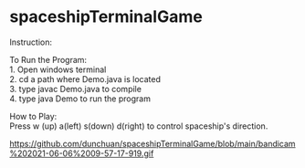 # spaceshipTerminalGame

Instruction:

To Run the Program:
</br>1. Open windows terminal
</br>2. cd a path where Demo.java is located
</br>3. type javac Demo.java to compile
</br>4. type java Demo to run the program

How to Play:
</br>Press w (up) a(left) s(down) d(right) to control spaceship's direction.

https://github.com/dunchuan/spaceshipTerminalGame/blob/main/bandicam%202021-06-06%2009-57-17-919.gif
